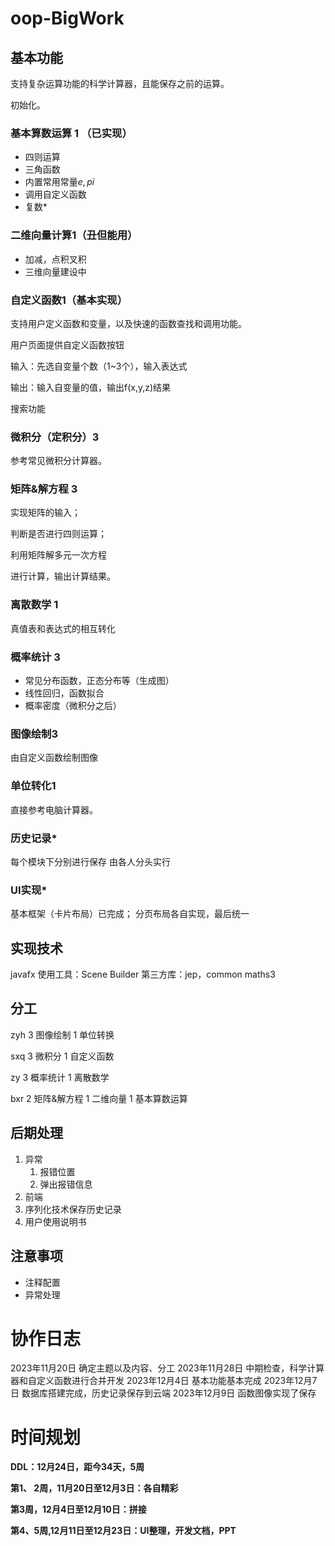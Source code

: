 # oop-BigWork

## 基本功能

支持复杂运算功能的科学计算器，且能保存之前的运算。

初始化。

### 基本算数运算 1 （已实现）

- 四则运算
- 三角函数
- 内置常用常量$e,pi$
- 调用自定义函数
- 复数*

### 二维向量计算1（丑但能用）

   - 加减，点积叉积
   - 三维向量建设中
     
### 自定义函数1（基本实现）

支持用户定义函数和变量，以及快速的函数查找和调用功能。

用户页面提供自定义函数按钮

输入：先选自变量个数（1~3个），输入表达式

输出：输入自变量的值，输出f(x,y,z)结果

搜索功能


### 微积分（定积分）3

参考常见微积分计算器。



### 矩阵&解方程 3

实现矩阵的输入；

判断是否进行四则运算；

利用矩阵解多元一次方程

进行计算，输出计算结果。



### 离散数学 1

真值表和表达式的相互转化


### 概率统计 3

- 常见分布函数，正态分布等（生成图）
- 线性回归，函数拟合
- 概率密度（微积分之后）

### 图像绘制3

由自定义函数绘制图像

### 单位转化1

直接参考电脑计算器。



### 历史记录*

每个模块下分别进行保存
由各人分头实行


### UI实现*

基本框架（卡片布局）已完成；
分页布局各自实现，最后统一

## 实现技术

javafx
使用工具：Scene Builder
第三方库：jep，common maths3

## 分工

zyh 3	图像绘制	1	单位转换

sxq 3	微积分	1	自定义函数

zy	3	概率统计	1	离散数学

bxr 2	矩阵&解方程	1	二维向量		1	基本算数运算

## 后期处理

1. 异常
   1. 报错位置
   2. 弹出报错信息
2. 前端
3. 序列化技术保存历史记录
4. 用户使用说明书

## 注意事项

- 注释配置
- 异常处理


# 协作日志

2023年11月20日	确定主题以及内容、分工
2023年11月28日  中期检查，科学计算器和自定义函数进行合并开发
2023年12月4日  基本功能基本完成
2023年12月7日  数据库搭建完成，历史记录保存到云端
2023年12月9日  函数图像实现了保存

# 时间规划

**DDL：12月24日，距今34天，5周**

**第1、 2周，11月20日至12月3日：各自精彩**

**第3周，12月4日至12月10日：拼接**

**第4、5周,12月11日至12月23日：UI整理，开发文档，PPT**
